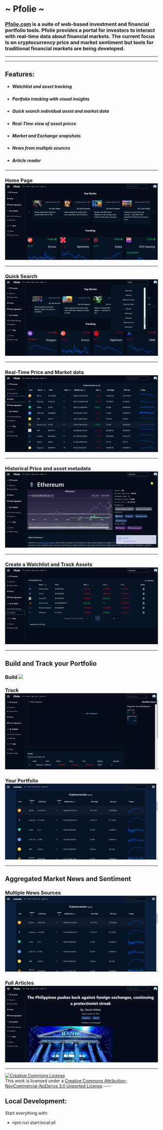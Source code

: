 
# ~ Pfolie ~
### [Pfolie.com](https://www.pfolie.com) is a suite of web-based investment and financial portfolio tools. Pfolie provides a portal for investors to interact with real-time data about financial markets. The current focus is on cryptocurrency price and market sentiment but tools for traditional financial markets are being developed.
----
____
## Features:
 - ##### Watchlist and asset tracking
 - ##### Portfolio tracking with visual insights 
 - ##### Quick search individual asset and market data
 - ##### Real-Time view of asset prices
 - ##### Market and Exchange snapshots
 - ##### News from multiple sources
 - ##### Article reader
____
### Home Page![](img/coinetc-ss-1.png)
----
### Quick Search ![](img/QuickSearchSS.png)

----
### Real-Time Price and Market data ![](img/coinetc-ss-2.png)
----
### Historical Price and asset metadata ![](img/coinetc-ss-5.png)
----

### Create a Watchlist and Track Assets ![](img/coinetc-ss-6.png)
----
 ## Build and Track your Portfolio 
 ### Build ![](img/allocation_portfolio_workspace.png)
### Track ![](img/portfolioManagerScreenShot.png)

### Your Portfolio ![](img/coinetc-ss-17.png)
----
## Aggregated Market News and Sentiment
### Multiple News Sources ![](img/coinetc-ss-17.png)
### Full Articles ![](img/coinetc-ss-12.png)
----


<a rel="license" href="http://creativecommons.org/licenses/by-nc-nd/3.0/"><img alt="Creative Commons License" style="border-width:0" src="https://i.creativecommons.org/l/by-nc-nd/3.0/88x31.png" /></a><br />This work is licensed under a <a rel="license" href="http://creativecommons.org/licenses/by-nc-nd/3.0/">Creative Commons Attribution-NonCommercial-NoDerivs 3.0 Unported License</a>.----
## Local Development:
 Start everything with:
 - npm run start:local:all


